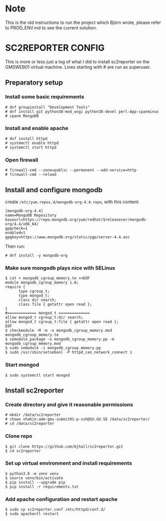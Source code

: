 # Note
This is the old instructions to run the project which Björn wrote, please refer to PROD_ENV.md to see the current solution.
# SC2REPORTER CONFIG

This is more or less just a log of what I did to install sc2reporter on the GMSWEB01 virtual machine. Lines starting with # are run as superuser.

## Preparatory setup

### Install some basic requirements
```
# dnf groupinstall "Development Tools"
# dnf install git python38-mod_wsgi python38-devel perl-App-cpanminus
# cpanm MongoDB
```

### Install and enable apache
```
# dnf install httpd
# systemctl enable httpd
# systemctl start httpd
```

### Open firewall
```
# firewall-cmd --zone=public --permanent --add-service=http
# firewall-cmd --reload
```

## Install and configure mongodb 

create `/etc/yum.repos.d/mongodb-org-4.4.repo`, with this content:

```
[mongodb-org-4.4]
name=MongoDB Repository
baseurl=https://repo.mongodb.org/yum/redhat/$releasever/mongodb-org/4.4/x86_64/
gpgcheck=1
enabled=1
gpgkey=https://www.mongodb.org/static/pgp/server-4.4.asc
```

Then run:
```
# dnf install -y mongodb-org
```

### Make sure mongodb plays nice with SELinux
```
$ cat > mongodb_cgroup_memory.te <<EOF
module mongodb_cgroup_memory 1.0;
require {
      type cgroup_t;
      type mongod_t;
      class dir search;
      class file { getattr open read };
}
#============= mongod_t ==============
allow mongod_t cgroup_t:dir search;
allow mongod_t cgroup_t:file { getattr open read };
EOF
$ checkmodule -M -m -o mongodb_cgroup_memory.mod mongodb_cgroup_memory.te
$ semodule_package -o mongodb_cgroup_memory.pp -m mongodb_cgroup_memory.mod
$ sudo semodule -i mongodb_cgroup_memory.pp
$ sudo /usr/sbin/setsebool -P httpd_can_network_connect 1
```

### Start mongod
```
$ sudo systemctl start mongod
```



## Install sc2reporter

### Create directory and give it reasonable permissions
```
# mkdir /data/sc2reporter
# chown xhabjo:adm-gms-submit01-p-ssh@GU.GU.SE /data/sc2reporter/
# cd /data/sc2reporter
```

### Clone repo
```
$ git clone https://github.com/bjhall/sc2reporter.git
$ cd sc2reporter
```

### Set up virtual environment and install requirements
```
$ python3.8 -m venv venv
$ source venv/bin/activate 
$ pip install --upgrade pip
$ pip install -r requirements.txt
```

### Add apache configuration and restart apache
```
$ sudo cp sc2reporter.conf /etc/httpd/conf.d/
$ sudo apachectl restart
```
